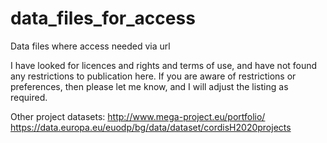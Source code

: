 # data_files_for_access
Data files where access needed via url

I have looked for licences and rights and terms of use, and have not found any restrictions to publication here.
If you are aware of restrictions or preferences, then please let me know, and I will adjust the listing as required. 

Other project datasets:
http://www.mega-project.eu/portfolio/
https://data.europa.eu/euodp/bg/data/dataset/cordisH2020projects 
